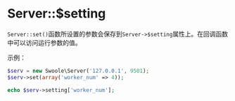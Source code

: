 # Server::$setting

 `Server::set()`函数所设置的参数会保存到`Server->$setting`属性上。在回调函数中可以访问运行参数的值。

示例：
```php
$serv = new Swoole\Server('127.0.0.1', 9501);
$serv->set(array('worker_num' => 4));

echo $serv->setting['worker_num'];

```
